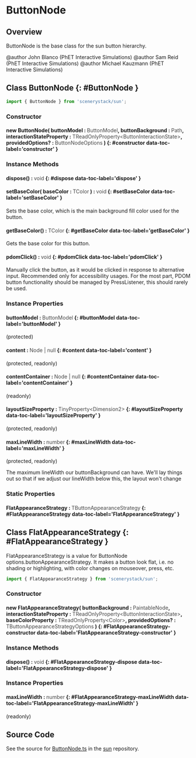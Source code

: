 # ButtonNode

## Overview

ButtonNode is the base class for the sun button hierarchy.

@author John Blanco (PhET Interactive Simulations)
@author Sam Reid (PhET Interactive Simulations)
@author Michael Kauzmann (PhET Interactive Simulations)

## Class ButtonNode {: #ButtonNode }


```js
import { ButtonNode } from 'scenerystack/sun';
```
### Constructor

#### new ButtonNode( buttonModel : <span style="font-weight: 400; opacity: 80%;">ButtonModel</span>, buttonBackground : <span style="font-weight: 400; opacity: 80%;">Path</span>, interactionStateProperty : <span style="font-weight: 400; opacity: 80%;">TReadOnlyProperty&lt;ButtonInteractionState&gt;</span>, providedOptions? : <span style="font-weight: 400; opacity: 80%;">ButtonNodeOptions</span> ) {: #constructor data-toc-label='constructor' }

### Instance Methods

#### dispose() : <span style="font-weight: 400; opacity: 80%;">void</span> {: #dispose data-toc-label='dispose' }

#### setBaseColor( baseColor : <span style="font-weight: 400; opacity: 80%;">TColor</span> ) : <span style="font-weight: 400; opacity: 80%;">void</span> {: #setBaseColor data-toc-label='setBaseColor' }

Sets the base color, which is the main background fill color used for the button.

#### getBaseColor() : <span style="font-weight: 400; opacity: 80%;">TColor</span> {: #getBaseColor data-toc-label='getBaseColor' }

Gets the base color for this button.

#### pdomClick() : <span style="font-weight: 400; opacity: 80%;">void</span> {: #pdomClick data-toc-label='pdomClick' }

Manually click the button, as it would be clicked in response to alternative input. Recommended only for
accessibility usages. For the most part, PDOM button functionality should be managed by PressListener, this should
rarely be used.

### Instance Properties

#### buttonModel : <span style="font-weight: 400; opacity: 80%;">ButtonModel</span> {: #buttonModel data-toc-label='buttonModel' }

(protected)

#### content : <span style="font-weight: 400; opacity: 80%;">Node | null</span> {: #content data-toc-label='content' }

(protected, readonly)

#### contentContainer : <span style="font-weight: 400; opacity: 80%;">Node | null</span> {: #contentContainer data-toc-label='contentContainer' }

(readonly)

#### layoutSizeProperty : <span style="font-weight: 400; opacity: 80%;">TinyProperty&lt;Dimension2&gt;</span> {: #layoutSizeProperty data-toc-label='layoutSizeProperty' }

(protected, readonly)

#### maxLineWidth : <span style="font-weight: 400; opacity: 80%;">number</span> {: #maxLineWidth data-toc-label='maxLineWidth' }

(protected, readonly)

The maximum lineWidth our buttonBackground can have. We'll lay things out so that if we adjust our lineWidth below
this, the layout won't change

### Static Properties

#### FlatAppearanceStrategy : <span style="font-weight: 400; opacity: 80%;">TButtonAppearanceStrategy</span> {: #FlatAppearanceStrategy data-toc-label='FlatAppearanceStrategy' }



## Class FlatAppearanceStrategy {: #FlatAppearanceStrategy }


FlatAppearanceStrategy is a value for ButtonNode options.buttonAppearanceStrategy. It makes a
button look flat, i.e. no shading or highlighting, with color changes on mouseover, press, etc.

```js
import { FlatAppearanceStrategy } from 'scenerystack/sun';
```
### Constructor

#### new FlatAppearanceStrategy( buttonBackground : <span style="font-weight: 400; opacity: 80%;">PaintableNode</span>, interactionStateProperty : <span style="font-weight: 400; opacity: 80%;">TReadOnlyProperty&lt;ButtonInteractionState&gt;</span>, baseColorProperty : <span style="font-weight: 400; opacity: 80%;">TReadOnlyProperty&lt;Color&gt;</span>, providedOptions? : <span style="font-weight: 400; opacity: 80%;">TButtonAppearanceStrategyOptions</span> ) {: #FlatAppearanceStrategy-constructor data-toc-label='FlatAppearanceStrategy-constructor' }

### Instance Methods

#### dispose() : <span style="font-weight: 400; opacity: 80%;">void</span> {: #FlatAppearanceStrategy-dispose data-toc-label='FlatAppearanceStrategy-dispose' }

### Instance Properties

#### maxLineWidth : <span style="font-weight: 400; opacity: 80%;">number</span> {: #FlatAppearanceStrategy-maxLineWidth data-toc-label='FlatAppearanceStrategy-maxLineWidth' }

(readonly)



## Source Code

See the source for [ButtonNode.ts](https://github.com/phetsims/sun/blob/main/js/buttons/ButtonNode.ts) in the [sun](https://github.com/phetsims/sun) repository.

